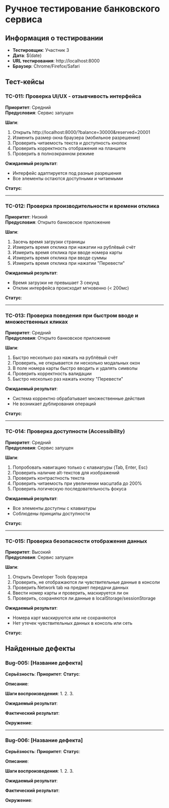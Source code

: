 # Ручное тестирование банковского сервиса

## Информация о тестировании
- **Тестировщик**: Участник 3
- **Дата**: $(date)
- **URL тестирования**: http://localhost:8000
- **Браузер**: Chrome/Firefox/Safari

## Тест-кейсы

### TC-011: Проверка UI/UX - отзывчивость интерфейса
**Приоритет**: Средний  
**Предусловия**: Сервис запущен

**Шаги**:
1. Открыть http://localhost:8000/?balance=30000&reserved=20001
2. Изменить размер окна браузера (мобильное разрешение)
3. Проверить читаемость текста и доступность кнопок
4. Проверить корректность отображения на планшете
5. Проверить в полноэкранном режиме

**Ожидаемый результат**: 
- Интерфейс адаптируется под разные разрешения
- Все элементы остаются доступными и читаемыми

**Статус**: 

---

### TC-012: Проверка производительности и времени отклика
**Приоритет**: Низкий  
**Предусловия**: Открыто банковское приложение

**Шаги**:
1. Засечь время загрузки страницы
2. Измерить время отклика при нажатии на рублёвый счёт
3. Измерить время отклика при вводе номера карты
4. Измерить время отклика при вводе суммы
5. Измерить время отклика при нажатии "Перевести"

**Ожидаемый результат**: 
- Время загрузки не превышает 3 секунд
- Отклик интерфейса происходит мгновенно (< 200мс)

**Статус**: 

---

### TC-013: Проверка поведения при быстром вводе и множественных кликах
**Приоритет**: Средний  
**Предусловия**: Открыто банковское приложение

**Шаги**:
1. Быстро несколько раз нажать на рублёвый счёт
2. Проверить, не открывается ли несколько модальных окон
3. В поле номера карты быстро вводить и удалять символы
4. Проверить корректность валидации
5. Быстро несколько раз нажать кнопку "Перевести"

**Ожидаемый результат**: 
- Система корректно обрабатывает множественные действия
- Не возникает дублирования операций

**Статус**: 

---

### TC-014: Проверка доступности (Accessibility)
**Приоритет**: Средний  
**Предусловия**: Сервис запущен

**Шаги**:
1. Попробовать навигацию только с клавиатуры (Tab, Enter, Esc)
2. Проверить наличие alt-текстов для изображений
3. Проверить контрастность текста
4. Проверить читаемость при увеличении масштаба до 200%
5. Проверить логическую последовательность фокуса

**Ожидаемый результат**: 
- Все элементы доступны с клавиатуры
- Соблюдены принципы доступности

**Статус**: 

---

### TC-015: Проверка безопасности отображения данных
**Приоритет**: Высокий  
**Предусловия**: Сервис запущен

**Шаги**:
1. Открыть Developer Tools браузера
2. Проверить, не отображаются ли чувствительные данные в консоли
3. Проверить Network tab на предмет передачи данных
4. Ввести номер карты и проверить, маскируется ли он
5. Проверить, сохраняются ли данные в localStorage/sessionStorage

**Ожидаемый результат**: 
- Номера карт маскируются или не сохраняются
- Нет утечек чувствительных данных в консоль или сеть

**Статус**: 

## Найденные дефекты

### Bug-005: [Название дефекта]
**Серьёзность**: 
**Приоритет**: 
**Статус**: 

**Описание**: 

**Шаги воспроизведения**:
1. 
2. 
3. 

**Ожидаемый результат**: 

**Фактический результат**: 

**Окружение**: 

---

### Bug-006: [Название дефекта]  
**Серьёзность**: 
**Приоритет**: 
**Статус**: 

**Описание**: 

**Шаги воспроизведения**:
1. 
2. 
3. 

**Ожидаемый результат**: 

**Фактический результат**: 

**Окружение**: 